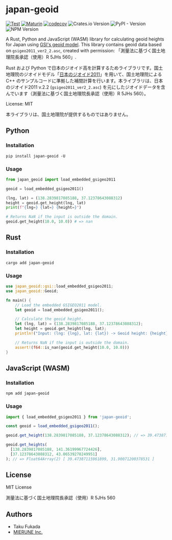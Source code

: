 # japan-geoid

[![Test](https://github.com/MIERUNE/japan-geoid/actions/workflows/test.yml/badge.svg)](https://github.com/MIERUNE/japan-geoid/actions/workflows/test.yml)
[![Maturin](https://github.com/MIERUNE/japan-geoid/actions/workflows/maturin.yml/badge.svg)](https://github.com/MIERUNE/japan-geoid/actions/workflows/maturin.yml)
[![codecov](https://codecov.io/gh/MIERUNE/japan-geoid/graph/badge.svg?token=c9T2ayChfw)](https://codecov.io/gh/MIERUNE/japan-geoid)
![Crates.io Version](https://img.shields.io/crates/v/japan-geoid)
![PyPI - Version](https://img.shields.io/pypi/v/japan-geoid)
![NPM Version](https://img.shields.io/npm/v/japan-geoid)

A Rust, Python and JavaScript (WASM) library for calculating geoid heights for Japan using [GSI's geoid model](https://fgd.gsi.go.jp/download/geoid.php). This library contains geoid data based on `gsigeo2011_ver2_2.asc`, created with permission: 「測量法に基づく国土地理院長承認（使用）R 5JHs 560」.

Rust および Python で日本のジオイド高を計算するためライブラリです。国土地理院のジオイドモデル「[日本のジオイド2011](https://fgd.gsi.go.jp/download/geoid.php)」を用いて、国土地理院による C++ のサンプルコードに準拠した補間計算を行います。本ライブラリは、日本のジオイド2011 v.2.2 (`gsigeo2011_ver2_2.asc`) を元にしたジオイドデータを含んでいます（測量法に基づく国土地理院長承認（使用）R 5JHs 560）。

License: MIT

本ライブラリは、国土地理院が提供するものではありません。

## Python

### Installation

```
pip install japan-geoid -U
```

### Usage

```python
from japan_geoid import load_embedded_gsigeo2011

geoid = load_embedded_gsigeo2011()

(lng, lat) = (138.2839817085188, 37.12378643088312)
height = geoid.get_height(lng, lat)
print(f"{lng=} {lat=} {height=}")

# Returns NaN if the input is outside the domain.
geoid.get_height(10.0, 10.0)) # => nan
```

## Rust

### Installation

```
cargo add japan-geoid
```

### Usage

```rust
use japan_geoid::gsi::load_embedded_gsigeo2011;
use japan_geoid::Geoid;

fn main() {
    // Load the embedded GSIGEO2011 model.
    let geoid = load_embedded_gsigeo2011();

    // Calculate the geoid height.
    let (lng, lat) = (138.2839817085188, 37.12378643088312);
    let height = geoid.get_height(lng, lat);
    println!("Input: (lng: {lng}, lat: {lat}) -> Geoid height: {height}");

    // Returns NaN if the input is outside the domain.
    assert!(f64::is_nan(geoid.get_height(10.0, 10.0)))
}
```

## JavaScript (WASM)

### Installation

```
npm add japan-geoid
```

### Usage

```javascript
import { load_embedded_gsigeo2011 } from 'japan-geoid';

const geoid = load_embedded_gsigeo2011();

geoid.get_height(138.2839817085188, 37.12378643088312); // => 39.47387115961899

geoid.get_heights(
  [138.2839817085188, 141.36199967724426],
  [37.12378643088312, 43.06539278249951]
); // => Float64Array(2) [ 39.47387115961899, 31.90071200378531 ]
```


## License

MIT License

測量法に基づく国土地理院長承認（使用）R 5JHs 560

## Authors

- Taku Fukada
- [MIERUNE Inc.](https://www.mierune.co.jp/)
